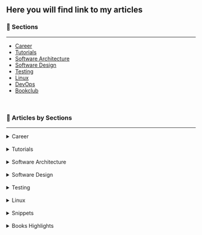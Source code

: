 ## Here you will find link to my articles

### 🎯 Sections
___

+ [Career](https://1kevinson.com/tag/career/)
+ [Tutorials](https://1kevinson.com/tag/tutorials/)
+ [Software Architecture](https://1kevinson.com/tag/software-architecture/)
+ [Software Design](https://1kevinson.com/tag/software-design/)
+ [Testing](https://1kevinson.com/tag/testing/)
+ [Linux](https://1kevinson.com/tag/linux/)
+ [DevOps](https://1kevinson.com/tag/devops/)
+ [Bookclub](https://1kevinson.com/tag/books/)

<br>

### 🧵 Articles by Sections
---

<details>
  <summary>Career</summary>
  <br>

+ [Engage, Explore, Explain, Elaborate, Evaluate: Mastering the 5E Learning Model](https://1kevinson.com/engage-explore-explain-elaborate-evaluate-mastering-the-5e-learning-model/)

+ [This 1 Technique Will Change Your Learning Experience — The SQ3R Method](https://1kevinson.com/this-1-technique-will-change-your-learning-experience-the-sq3r-method/)

+ [Want to become a Java developer? Read this](https://1kevinson.com/want-to-become-a-java-developer/)

+ [Write a Brag Document and Get Your Work Recognized](https://1kevinson.com/write-a-brag-document-and-get-your-work-recognized/)


</details>
<br>

<details>
  <summary>Tutorials</summary>
  <br>

+ [3 Techniques to Insert JavaScript into your HTML](https://1kevinson.com/how-to-insert-javascript-into-html/) 

+ [4 Reasons Why You Should Consider Using Arrays Instead of ArrayList](https://1kevinson.com/4-reasons-why-you-should-consider-using-arrays-instead-of-arraylist/) 

+ [The Only Guide You Need To Work With Java Lists](https://1kevinson.com/essential-guide-to-work-with-java-lists/)  

+ [Understand the difference between Left Join and Left Outer Join](https://1kevinson.com/understand-the-difference-between-left-join-and-left-outer-join/) 

+ [Exploring the Subtle Differences Between SQL JOIN and INNER JOIN](https://1kevinson.com/differences-between-sql-join-and-inner-join/) 

+ [One Simple Technique to Handle Null Parameters for Your JPA Query](https://1kevinson.com/one-simple-technique-to-handle-null-parameters-for-your-jpa-query/) 

+ [7 Deadly Mistakes You Make on Your SQL Queries and How to Fix them](https://1kevinson.com/7-deadly-mistakes-you-make-on-your-sql-queries-and-how-to-fix-them/) 

+ [How To Run A Node.js App In Docker Including Environment Variables](https://1kevinson.com/how-to-run-a-node-js-app-in-docker-including-environment-variables/)   

+ [How to Use Spring Data JPA Specifications with SQL](https://1kevinson.com/how-to-use-spring-data-jpa-specifications-with-sql/)   

+ [How to Convert Java POJO to JSON Using Jackson Library](https://1kevinson.com/how-to-convert-java-pojo-to-json-using-jackson-library/)   

+ [Why Using Private Constructors with Java in Object-Oriented Programming](https://1kevinson.com/why-using-private-constructors-in-object-oriented-programming/)   

+ [How to Read Environment Variables from Node.js](https://1kevinson.com/how-to-read-environment-variables-from-node-js/)   

+ [How to Easily Install Your Self-hosted Ghost Blog with Docker on Linux Server](https://1kevinson.com/how-to-easily-install-your-self-hosted-ghost-blog-on-linux-server/)   

+ [How to Send a POST Request with Curl](https://1kevinson.com/how-to-send-a-post-request-with-curl/)  

+ [https://1kevinson.com/java-8-predicates-the-definitive-guide/](https://1kevinson.com/java-8-predicates-the-definitive-guide/)  

+ [A Practical Guide to Using ActiveMQ JMS with Spring Boot](https://1kevinson.com/a-practical-guide-to-using-activemq-jms-with-spring-boot/)

+ [Demystifying the Classpath in Spring Boot: Your Guide to Class Loading](https://1kevinson.com/demystifying-the-classpath-in-spring-boot/)

+ [React Component Essentials : Beginner Guide](https://1kevinson.com/react-component-essentials-beginner-guide/)

+ [Discover 6 Great Reasons to Use SSH Key Authentication For Your Systems](https://1kevinson.com/discover-6-great-reasons-to-use-ssh-key-authentication-for-your-systems/)

+ [How To Generate And Pair An Ssh Key To Access Your VPS](https://1kevinson.com/how-to-generate-and-pair-an-ssh-key-to-access-your-vps/)

+ [4 Simple Ways to Remove Duplicates From a JavaScript Array](https://1kevinson.com/4-simple-ways-to-remove-duplicates-from-a-javascript-array/)

+ [How to Fix the Host Key Verification Failed Git Clone Error](https://1kevinson.com/how-to-fix-the-host-key-verification-failed-git-clone-error/)

+ [2 Simple Solutions to fix the warning about ECDSA host key](https://1kevinson.com/2-simple-solutions-to-fix-the-warning-about-ecdsa-host-key/)

+ [How to Easily Solve the Redis NOAUTH Authentication Required](https://1kevinson.com/how-to-easily-solve-the-redis-noauth-authentication-required/)

+ [How to Declare Classes with Java](https://1kevinson.com/how-to-declare-classes-in-java/)

+ [How to Declare Variable with Java](https://1kevinson.com/how-to-declare-variable-with-java/)

+ [How to Clone a JavaScript Object Except One Key](https://1kevinson.com/how-to-clone-a-javascript-object-except-one-key/)

+ [How to Build Pagination and Sorting with Spring Boot and JPA](https://1kevinson.com/how-to-build-pagination-and-sorting-with-spring-boot-and-jpa/)

+ [Understand How Spring Boot Architecture is Designed](https://1kevinson.com/understand-how-spring-boot-architecture-is-designed/)

+ [What is caching? Understand How Cache Memory works](https://1kevinson.com/what-is-caching-understand-how-cache-memory-works/)

+ [2 Simple Ways to Sort List of Weekdays from Monday to Sunday with Java](https://1kevinson.com/2-simple-ways-to-sort-list-of-weekdays-from-monday-to-sunday-with-java/)

+ [How to Set a Custom GitHub Code Font](https://1kevinson.com/how-to-set-a-custom-github-code-font/)

+ [Upload and Download Image into SQL Database with Spring Boot](https://1kevinson.com/upload-and-download-image-into-sql-database-with-spring-boot/)

+ [How to Dockerize Your React Application](https://1kevinson.com/how-to-dockerize-your-react-application/)

+ [How to Declare Variables in JavaScript](https://1kevinson.com/how-to-declare-variable-in-javascript/)

+ [How to Change the Context Path in Spring Boot](https://1kevinson.com/how-to-change-the-context-path-in-spring-boot/)

+ [Document a Springboot Rest API with Swagger and Open API](https://1kevinson.com/document-a-springbootrest-api-with-swagger-and-open-api/)

+ [Why using UUID instead of IDs in your Java Project](https://1kevinson.com/why-using-uuid-instead-of-ids-in-your-java-project/)

+ [Create a Base Entity with JPA](https://1kevinson.com/create-a-base-entity-with-jpa/)

+ [How to add Total in last row of SQL](https://1kevinson.com/how-to-add-total-in-last-row-of-sql-sum/)

+ [Upload and Download Image into SQL Database with Spring Boot](https://1kevinson.com/upload-and-download-image-into-sql-database-with-spring-boot/)

+ [How to Create a Postgres Database in Docker](https://1kevinson.com/how-to-create-a-postgres-database-in-docker/)

+ [How to Build a Rest API with Spring Boot and PostgreSQL](https://1kevinson.com/how-to-build-rest-api-with-spring-boot-and-postgresql/)

+ [How to center a Div, Text and HTML element with CSS](https://1kevinson.com/how-to-center-a-div-text-html-element-with-css/)

+ [Implementing Caching with Spring Boot](https://1kevinson.com/implementing-caching-with-spring-boot/)

+ [Email Sending with Spring Mail and Integration Testing with Junit and GreenMail](https://1kevinson.com/email-sending-with-spring-mail-and-integration-testing-with-junit-and-greenmail/)

+ [How to send emails with Java Mail Springboot and Testing with MailHog](https://1kevinson.com/how-to-send-emails-with-java-mail-and-springboot/)

+ [How to Run a Springboot App in a Docker Container](https://1kevinson.com/dockerize-springboot-app/)

+ [Spring Boot and Apache ActiveMQ - JMS Messaging](https://1kevinson.com/springboot-artemis-broker/)

+ [Setup a starter project with Typescript and Unit Tests with Jest](https://1kevinson.com/typescript-starter-project/)

</details>
<br>

<details>
  <summary>Software Architecture</summary>
  <br>

+ [Hexagonal Architecture - Implementing Port and Adapter with Java](https://1kevinson.com/how-to-implement-port-and-adapters-in-hexagonal-architecture-with-java/)

</details>
<br>

<details>
  <summary>Software Design</summary>
  <br>

+ [Use Static Factory Method Instead of Constructors](https://1kevinson.com/use-static-factory-method-instead-of-constructors/)

+ [Instance-Controlled Classes | Efficiently Manage your Objects](https://1kevinson.com/instance-controlled-classes-oop/)

+ [SOLID Principles](https://1kevinson.com/solid-principles-timeless-wisdom-on-building-high-quality-software/)

+ [4 pillars of Object-Oriented Programming](https://1kevinson.com/4-pillars-of-object-oriented-programming/)

+ [Setters Are Evil: Avoid Using Them](https://1kevinson.com/why-setters-are-evil-avoid-using-them/)

</details>
<br>

<details>
  <summary>Testing</summary>
  <br>

+ [Unit and Integration Testing Pagination and Sorting With JPA, JUnit and Testcontainers](https://1kevinson.com/unit-and-integration-testing-pagination-and-sorting-with-jpa-junit-and-testcontainers/)

+ [Unit and Integration Testing Made Easy on Image Management for SQL Database with Spring Boot](https://1kevinson.com/unit-and-integration-testing-made-easy-on-image-management-for-sql-database-with-spring-boot/)

+ [Test Driven Development: The Practical Guide with Typescript](https://1kevinson.com/test-driven-development-for-the-rest-of-us/)

+ [How to Write Integration Tests with H2 In-Memory Database and Springboot](https://1kevinson.com/how-to-write-integration-tests-with-h2-in-memory-database-and-springboot/)

+ [Unit Testing the Service Layer of Spring boot Application](https://1kevinson.com/testing-service-spring-boot/)

+ [How to write Integration Tests with Testcontainers Springboot and Docker](https://1kevinson.com/integration-testing-with-springboot-docker-and-tests-containers/)

</details>
<br>

<details>
  <summary>Linux</summary>
  <br>

+ [How to Find and Replace Text with Sed Command on Linux](https://1kevinson.com/how-to-find-and-replace-text-with-sed-command-on-linux/)

+ [Linux Directory Structure Explained](https://1kevinson.com/linux-directory-structure-explained/)

+ [How to clean a Zombie Process on Linux](https://1kevinson.com/how-to-clean-a-zombie-process-on-linux/)

+ [How to use if-else in Shell Scripts](https://1kevinson.com/how-to-use-if-else-in-shell-scripts/)

</details>
<br>

<details>
  <summary>Snippets</summary>
  <br>

+ [What is a RFC](https://1kevinson.com/what-is-rfc/)

+ [Uncaught TypeError: Failed to resolve module specifier in Vanilla Javascript](https://1kevinson.com/uncaught-typeerror-failed-to-resolve-module-specifier-in-vanilla-javascript/)  

+ [How to Use Crypto Interface to Easily Generate UUID](https://1kevinson.com/how-to-use-crypto-interface-to-easily-generate-uuid/)

+ [Resolving java.lang.NoClassDefFoundError in Java 11+ for javax.xml.bind.JAXBException](https://1kevinson.com/resolving-java-lang-noclassdeffounderror-in-java-11-for-javax-xml-bind-jaxbexception/)

+ [How to Run a Function on All Elements of an Object in JavaScript](https://1kevinson.com/how-to-run-a-function-on-all-elements-of-an-object-in-javascript/)

+ [Why You Need a No-args Constructor in Your JPA Entity](https://1kevinson.com/why-you-need-a-no-args-constructor-in-your-jpa-entity/)

+ [How to Hide the Path Next to your Project in IntelliJ](https://1kevinson.com/how-to-hide-the-path-next-to-your-project-in-intellij/)

+ [How to Run a Spring Boot App with Maven Command](https://1kevinson.com/how-to-run-a-spring-boot-app-with-maven-command/)

+ [How to Change the Project Name in Docker Compose](https://1kevinson.com/how-to-change-the-project-name-in-docker-compose/)

+ [Troubleshooting "NoSuchFieldError: JCImport does not have member field JCTree qualid" in Spring Boot project after upgrading to JDK 21](https://1kevinson.com/nosuchfielderror-jcimport-does-not-have-member-field-jctree-qualid/)

+ [How to Easily Read JSON File as String in Java Spring Boot](https://1kevinson.com/how-to-easily-read-json-file-as-string-in-java-spring-boot/)

+ [How to Set Up a React Project](https://1kevinson.com/how-to-set-up-a-react-project/)

+ [A step-by-step Guide for Copying Files Between Host and Docker Containers](https://1kevinson.com/copying-files-between-host-and-docker-containers-a-step-by-step-guide/)

+ [How to Easily Stop and Remove a Docker Container in One Command](https://1kevinson.com/how-to-easily-stop-and-remove-a-docker-container-in-one-command/)

+ [Get the Differences Between Two Arrays of Objects in JavaScript](https://1kevinson.com/get-the-differences-between-two-arrays-of-objects-in-javascript/)

+ [How to Ignore a File or a Folder with .gitignore](https://1kevinson.com/how-to-ignore-a-file-or-a-folder-with-gitignore/)

+ [How to Enter a Docker Container Shell](https://1kevinson.com/how-to-enter-a-docker-container-shell/)

+ [How to Run a Docker Container From a Dockerfile](https://1kevinson.com/how-to-run-a-docker-container-from-a-dockerfile/)

+ [The Easiest Way To Clone An Array With Javascript ES6](https://1kevinson.com/the-easiest-way-to-clone-an-array-with-javascript-es6/)

</details>
<br>

<details>
  <summary>Books Highlights</summary>
  <br>

+ [Mastery - By Georges Leonard](https://1kevinson.com/mastery-book-highlights-george-leonard/)

+ [The War Of Art - By Steven Pressfield](https://1kevinson.com/the-war-of-art/)

+ [So Good They Can Ignore - By Cal Newport](https://1kevinson.com/so-good-they-can-ignore-you-cal-newport-commento/)

+ [The Psychology of Money - By Morgan Houssel](https://1kevinson.com/the-psychology-of-money-timeless-lessons-on-wealth-greed-and-happiness/)

+ [Show your Work - By Austin Kleon](https://1kevinson.com/show-your-work/)

</details>
